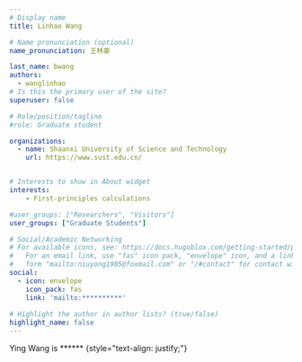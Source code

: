 ```yaml
---
# Display name
title: Linhao Wang

# Name pronunciation (optional)
name_pronunciation: 王林豪

last_name: bwang
authors:
  - wanglinhao
# Is this the primary user of the site?
superuser: false

# Role/position/tagline
#role: Graduate student

organizations:
  - name: Shaanxi University of Science and Technology
    url: https://www.sust.edu.cn/


# Interests to show in About widget
interests:
    - First-principles calculations

#user_groups: ["Researchers", "Visitors"] 
user_groups: ["Graduate Students"] 

# Social/Academic Networking
# For available icons, see: https://docs.hugoblox.com/getting-started/page-builder/#icons
#   For an email link, use "fas" icon pack, "envelope" icon, and a link in the
#   form "mailto:niuyong1905@foxmail.com" or "/#contact" for contact widget.
social:
  - icon: envelope
    icon_pack: fas
    link: 'mailto:**********'
   
# Highlight the author in author lists? (true/false)
highlight_name: false
---
```


Ying Wang is ****** 
{style="text-align: justify;"}
